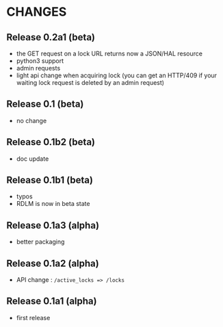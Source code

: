 # CHANGES

## Release 0.2a1 (beta)

- the GET request on a lock URL returns now a JSON/HAL resource
- python3 support
- admin requests
- light api change when acquiring lock (you can get an HTTP/409 if your waiting lock request is deleted by an admin request)

## Release 0.1 (beta)

- no change

## Release 0.1b2 (beta)

- doc update

## Release 0.1b1 (beta)

- typos
- RDLM is now in beta state

## Release 0.1a3 (alpha)

- better packaging

## Release 0.1a2 (alpha)

- API change : `/active_locks => /locks`

## Release 0.1a1 (alpha)

- first release
